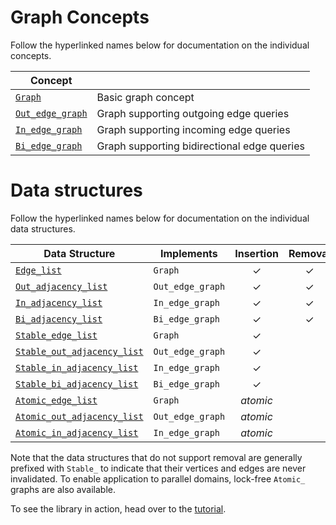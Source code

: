 
# Graph Concepts

Follow the hyperlinked names below for documentation on the individual concepts.

| Concept                               | |
|---------------------------------------|-|
| [`Graph`](Graph.md)                   | Basic graph concept |
| [`Out_edge_graph`](Out_edge_graph.md) | Graph supporting outgoing edge queries |
| [`In_edge_graph`](In_edge_graph.md)   | Graph supporting incoming edge queries |
| [`Bi_edge_graph`](Bi_edge_graph.md)   | Graph supporting bidirectional edge queries |

# Data structures

Follow the hyperlinked names below for documentation on the individual data structures.

| Data Structure                                              | Implements       | Insertion | Removal |
|-------------------------------------------------------------|------------------|:---------:|:-------:|
| [`Edge_list`](Edge_list.md)                                 | `Graph`          | ✓         | ✓       |
| [`Out_adjacency_list`](Out_adjacency_list.md)               | `Out_edge_graph` | ✓         | ✓       |
| [`In_adjacency_list`](In_adjacency_list.md)                 | `In_edge_graph`  | ✓         | ✓       |
| [`Bi_adjacency_list`](Bi_adjacency_list.md)                 | `Bi_edge_graph`  | ✓         | ✓       |
| [`Stable_edge_list`](Stable_edge_list.md)                   | `Graph`          | ✓         |         |
| [`Stable_out_adjacency_list`](Stable_out_adjacency_list.md) | `Out_edge_graph` | ✓         |         |
| [`Stable_in_adjacency_list`](Stable_in_adjacency_list.md)   | `In_edge_graph`  | ✓         |         |                | ✓              |
| [`Stable_bi_adjacency_list`](Stable_bi_adjacency_list.md)   | `Bi_edge_graph`  | ✓         |         | ✓              | ✓              |
| [`Atomic_edge_list`](Atomic_edge_list.md)                   | `Graph`          | _atomic_  |         |                |                |
| [`Atomic_out_adjacency_list`](Atomic_out_adjacency_list.md) | `Out_edge_graph` | _atomic_  |         | _atomic_       |                |
| [`Atomic_in_adjacency_list`](Atomic_in_adjacency_list.md)   | `In_edge_graph`  | _atomic_  |         |                | _atomic_       |

Note that the data structures that do not support removal are generally prefixed with `Stable_` to indicate that their vertices and edges are never invalidated.  To enable application to parallel domains, lock-free `Atomic_` graphs are also available.

To see the library in action, head over to the [tutorial](Tutorial.md).
